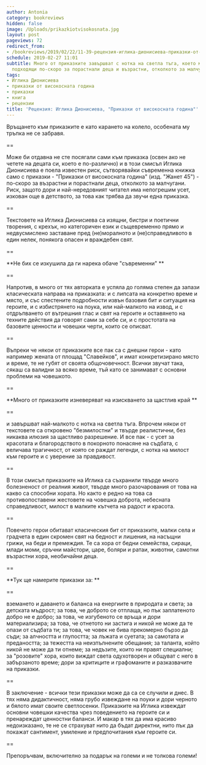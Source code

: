 ```yaml
---
author: Antonia
category: bookreviews
hidden: false
image: /Uploads/prikazkiotvisokosnata.jpg
layout: post
pageviews: 72
redirect_from:
- /bookreviews/2019/02/22/11-39-рецензия-иглика-дионисиева-приказки-от-високосната-година
schedule: 2019-02-27 11:01
subtitle: Много от приказките завършват с нотка на светла тъга, което може би ги прави
  подходящи по-скоро за порастнали деца и възрастни, отколкото за малчуганите
tags:
- Иглика Дионисиева
- приказки от високосната година
- приказки
- книга
- рецензии
title: 'Рецензия: Иглика Дионисиева, "Приказки от високосната година"'
---
```


Връщането към приказките е като карането на колело, особената му тръпка не се забравя. 

\==

Може би отдавна не сте посягали сами към приказка (освен ако не четете на децата си, което е по-различно) и в този смисъл Иглика Дионисиева е поела известен риск, сътворявайки съвременна книжка само с приказки - "Приказки от високосната година" (изд. "Жанет 45") - по-скоро за възрастни и порастнали деца, отколкото за малчугани. Риск, защото дори и най-нередовният читател има непогрешим усет, изкован още в детството, за това как трябва да звучи една приказка. 

\==

Текстовете на Иглика Дионисиева са изящни, бистри и поетични творения, с крехък, но категоричен език и същевременно прямо и недвусмислено заставане пред (не)моралното и (не)справедливото в един нелек, понякога опасен и враждебен свят. 

\==

**Не бих се изкушила да ги нарека обаче "съвременни" **

\==

Напротив, в много от тях авторката е успяла до голяма степен да запази класическата направа на приказката: и с липсата на конкретно време и място, и със спестените подробности извън базовия бит и ситуация на героите, и с избистрянето на поука, или най-малкото на извод, и с отдръпването от вътрешния глас и свят на героите и оставянето на техните действия да говорят сами за себе си, и с простотата на базовите ценности и човешки черти, които се описват. 

\==

Въпреки че някои от приказките все пак са с днешни герои - като например жената от площад "Славейков", и имат конкретизирано място и време, те не губят от своята общочовечност. Всички звучат така, сякаш са валидни за всяко време, тъй като се занимават с основни проблеми на човешкото.

\==

**Много от приказките изневеряват на изискването за щастлив край **

\==

и завършват най-малкото с нотка на светла тъга. Впрочем някои от текстовете са откровено "безмилостни" и твърде реалистични, без никаква илюзия за щастливо разрешение. И все пак - с усет за красотата и благородството в покорното понасяне на съдбата, с величава трагичност, от която се раждат легенди, с нотка на милост към героите и с уверение за правдивост.

\==

В този смисъл приказките на Иглика са съхранили твърде много болезненост от реалния живот, твърде много разочарования от това на какво са способни хората. Но както е редно на това са противопоставени жестовете на човешка доброта, небесната справедливост, милост в малките кътчета на радост и красота. 

\==

Повечето герои обитават класическия бит от приказките, малки села и градчета в един скромен свят на бедност и лишения, на насъщни грижи, на беди и премеждия. Те са хора от бедни семейства, сираци, млади моми, сръчни майстори, царе, боляри и ратаи, животни, самотни възрастни хора, необичайни деца. 

\==

**Тук ще намерите приказки за: **

\==

вземането и даването и баланса на енергиите в природата и света; за детската мъдрост; за това, че доброто се отплаща, но пък заплатеното добро не е добро; за това, че изгубеното се връща и дори материализира; за това, че отнетото ни застига и никой не може да те опази от съдбата ти; за това, че човек не бива прекомерно бързо да съди; за алчността и глупостта; за лъжата и суетата; за самотата и предаността; за тежестта на неизпълнените обещания; за таланта, който никой не може да ти отнеме; за недъзите, които ни правят специални; за "розовите" хора, които виждат света одухотворен и общуват с него в забързаното време; дори за критиците и графоманите и разказвачите на приказки. 

\==

В заключение - всички тези приказки може да са се случили и днес. В тях няма дидактичност, няма грубо извеждане на поуки и дори черното и бялото имат своите светлосенки. Приказките на Иглика извеждат основни човешки качества чрез поведението на героите си и пренареждат ценностни баланси. И макар в тях да има красиво недоизказано, те не се страхуват нито да бъдат директни, нито пък да покажат сантимент, умиление и предпочитания към героите си.

\==

Препоръчвам, включително за подарък на големи и не толкова големи!